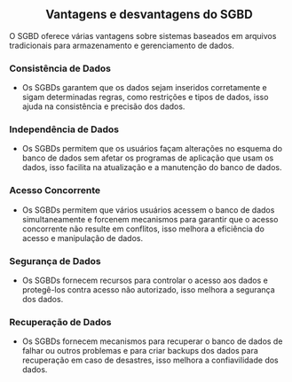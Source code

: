 ## <center>Vantagens e desvantagens do SGBD</center>

O SGBD oferece várias vantagens sobre sistemas baseados em arquivos tradicionais para armazenamento e gerenciamento de dados.

### Consistência de Dados
- Os SGBDs garantem que os dados sejam inseridos corretamente e sigam determinadas regras, como restrições e tipos de dados, isso ajuda na consistência e precisão dos dados.

### Independência de Dados
- Os SGBDs permitem que os usuários façam alterações no esquema do banco de dados sem afetar os programas de aplicação que usam os dados, isso facilita na atualização e a manutenção do banco de dados.

### Acesso Concorrente 
- Os SGBDs permitem que vários usuários acessem o banco de dados simultaneamente e forcenem mecanismos para garantir que o acesso concorrente não resulte em conflitos, isso melhora a eficiência do acesso e manipulação de dados.

### Segurança de Dados 
- Os SGBDs fornecem recursos para controlar o acesso aos dados e protegê-los contra acesso não autorizado, isso melhora a segurança dos dados.

### Recuperação de Dados 
- Os SGBDs fornecem mecanismos para recuperar o banco de dados de falhar ou outros problemas e para criar backups dos dados para recuperação em caso de desastres, isso melhora a confiavilidade dos dados.